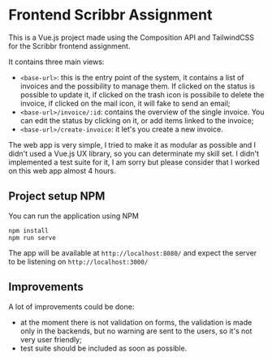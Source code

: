 # Frontend Scribbr Assignment
This is a Vue.js project made using the Composition API and TailwindCSS for the Scribbr frontend assignment.

It contains three main views:
 - `<base-url>`: this is the entry point of the system, it contains a list of invoices and the possibility to manage them. If clicked on the status is possible to update it, if clicked on the trash icon is possibile to delete the invoice, if clicked on the mail icon, it will fake to send an email;
 - `<base-url>/invoice/:id`: contains the overview of the single invoice. You can edit the status by clicking on it, or add items linked to the invoice;
 - `<base-url>/create-invoice`: it let's you create a new invoice.

The web app is very simple, I tried to make it as modular as possible and I didn't used a Vue.js UX library, so you can determinate my skill set.
I didn't implemented a test suite for it, I am sorry but please consider that I worked on this web app almost 4 hours.

## Project setup NPM
You can run the application using NPM

```
npm install
npm run serve
```

The app will be available at `http://localhost:8080/` and expect the server to be listening on `http://localhost:3000/`

## Improvements
A lot of improvements could be done:
 - at the moment there is not validation on forms, the validation is made only in the backends, but no warning are sent to the users, so it's not very user friendly;
 - test suite should be included as soon as possible.